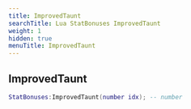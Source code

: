 ```yaml
---
title: ImprovedTaunt
searchTitle: Lua StatBonuses ImprovedTaunt
weight: 1
hidden: true
menuTitle: ImprovedTaunt
---
```

## ImprovedTaunt
```lua
StatBonuses:ImprovedTaunt(number idx); -- number
```